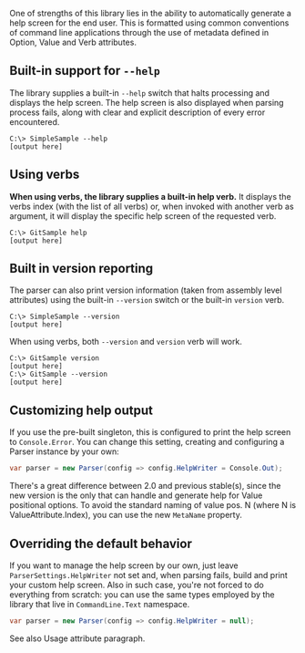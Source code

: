 One of strengths of this library lies in the ability to automatically generate a help screen for the end user. This is formatted using common conventions of command line applications through the use of metadata defined in Option, Value and Verb attributes.

## Built-in support for `--help`

The library supplies a built-in `--help` switch that halts processing and displays the help screen. The help screen is also displayed when parsing process fails, along with clear and explicit description of every error encountered.

```
C:\> SimpleSample --help
[output here]
```

## Using verbs

**When using verbs, the library supplies a built-in help verb.** It displays the verbs index (with the list of all verbs) or, when invoked with another verb as argument, it will display the specific help screen of the requested verb.

```
C:\> GitSample help
[output here]
```

## Built in version reporting

The parser can also print version information (taken from assembly level attributes) using the built-in `--version` switch or the built-in `version` verb.

```
C:\> SimpleSample --version
[output here]
```

When using verbs, both `--version` and `version` verb will work.

```
C:\> GitSample version
[output here]
C:\> GitSample --version
[output here]
```

## Customizing help output

If you use the pre-built singleton, this is configured to print the help screen to `Console.Error`. You can change this setting, creating and configuring a Parser instance by your own:

```cs
var parser = new Parser(config => config.HelpWriter = Console.Out);
```

There's a great difference between 2.0 and previous stable(s), since the new version is the only that can handle and generate help for Value positional options. To avoid the standard naming of value pos. N (where N is ValueAttribute.Index), you can use the new `MetaName` property.

## Overriding the default behavior

If you want to manage the help screen by our own, just leave `ParserSettings.HelpWriter` not set and, when parsing fails, build and print your custom help screen. Also in such case, you're not forced to do everything from scratch: you can use the same types employed by the library that live in `CommandLine.Text` namespace.

```c#
var parser = new Parser(config => config.HelpWriter = null);
```

See also Usage attribute paragraph.